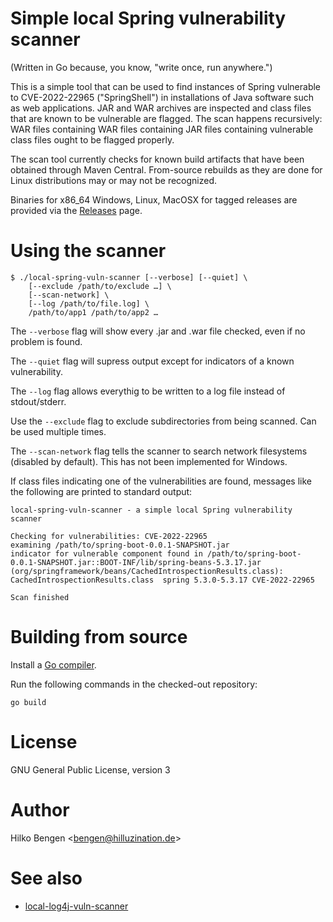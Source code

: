 # Simple local Spring vulnerability scanner

(Written in Go because, you know, "write once, run anywhere.")

This is a simple tool that can be used to find instances of Spring
vulnerable to CVE-2022-22965 ("SpringShell") in installations of Java
software such as web applications. JAR and WAR archives are inspected
and class files that are known to be vulnerable are flagged. The scan
happens recursively: WAR files containing WAR files containing JAR
files containing vulnerable class files ought to be flagged properly.

The scan tool currently checks for known build artifacts that have
been obtained through Maven Central. From-source rebuilds as they are
done for Linux distributions may or may not be recognized.

Binaries for x86_64 Windows, Linux, MacOSX for tagged releases are
provided via the
[Releases](https://github.com/hillu/local-spring-vuln-scanner/releases)
page.

# Using the scanner

```
$ ./local-spring-vuln-scanner [--verbose] [--quiet] \
    [--exclude /path/to/exclude …] \
	[--scan-network] \
	[--log /path/to/file.log] \
    /path/to/app1 /path/to/app2 …
```

The `--verbose` flag will show every .jar and .war file checked, even if no problem is found.

The `--quiet` flag will supress output except for indicators of a known vulnerability.

The `--log` flag allows everythig to be written to a log file instead of stdout/stderr.

Use the `--exclude` flag to exclude subdirectories from being scanned. Can be used multiple times.

The `--scan-network` flag tells the scanner to search network filesystems (disabled by default). This has not been implemented for Windows.

If class files indicating one of the vulnerabilities are found,
messages like the following are printed to standard output:
``` console
local-spring-vuln-scanner - a simple local Spring vulnerability scanner

Checking for vulnerabilities: CVE-2022-22965
examining /path/to/spring-boot-0.0.1-SNAPSHOT.jar
indicator for vulnerable component found in /path/to/spring-boot-0.0.1-SNAPSHOT.jar::BOOT-INF/lib/spring-beans-5.3.17.jar (org/springframework/beans/CachedIntrospectionResults.class): CachedIntrospectionResults.class  spring 5.3.0-5.3.17 CVE-2022-22965

Scan finished
```

# Building from source

Install a [Go compiler](https://golang.org/dl).

Run the following commands in the checked-out repository:
```
go build
```

# License

GNU General Public License, version 3

# Author

Hilko Bengen <<bengen@hilluzination.de>>

# See also

- [local-log4j-vuln-scanner](https://github.com/hillu/local-log4j-vuln-scanner)
